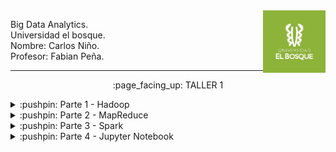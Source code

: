 <img align="right" width="100" height="100" src="./Screenshots/UB.jpg">

<p>
Big Data Analytics.
<br>
Universidad el bosque.
<br>
Nombre: Carlos Niño.
<br>
Profesor: Fabian Peña. 
</p>

---------------------------

<p align="center">
    :page_facing_up: TALLER 1
</p>


<details>
<summary>:pushpin: Parte 1 - Hadoop</summary>
  <br>
  1. Se instalo una maquina virtual en VirtualBox con Ubuntu como sistema:
   <br><br>
   <img src="./Screenshots/Parte1/Ubuntu.png">

  <br>
  2. Se siguieron los pasos de esta guía:   
    <a href="http://cis.csuohio.edu/~sschung/cis612/Instruction_INSTALLING_HADOOP_Ubuntu.pdf">Guía Hadoop</a>
    <br><br>
    Evidencia de su ejecución y funcionamiento:
    <br><br>
    <img src="./Screenshots/Parte1/Evidencia1.png">
   
    
</details>

<details>
<summary>:pushpin: Parte 2 - MapReduce</summary>
    <br>
   1. Se siguieron los pasos de la <a href="https://hadoop.apache.org/docs/stable/hadoop-project-dist/hadoop-common/SingleCluster.html#Execution">guía oficial</a> de Apache Hadoop, en especifico la sección de execution:
   <br>
   &nbsp;&nbsp;1.1. Web interface:
    <br><br>
    <img src="./Screenshots/Parte2/localhost.png">
   <br>
   &nbsp;&nbsp;1.2. Se crearon el siguiente directorio con el siguiente comando de la guía oficial:
    <br>
    &nbsp;&nbsp;bin/hdfs dfs -mkdir /user/hdoop/input
    <br> 
    &nbsp;&nbsp;Evidencia:
    <br><br>
    <img src="./Screenshots/Parte2/ruta.png">
    <br>
   &nbsp;&nbsp;1.3. Copiar los archivos etc/hadoop/*.xml a la carpeta input:
    <br> 
    &nbsp;&nbsp;Para esto se utiliza el siguiente comando de la guía oficial: bin/hdfs dfs -put etc/hadoop/*.xml input
    <br> 
    &nbsp;&nbsp;Evidencia de su ejecución en localhost:
    <br><br>
    <img src="./Screenshots/Parte2/put.png">
    <br>
   &nbsp;&nbsp;1.4. Ejecución del ejemplo:
     <br><br>
    <img src="./Screenshots/Parte2/Ejemplo/Consola1.png">
    <br>
    <img src="./Screenshots/Parte2/Ejemplo/Consola2.png">
    <br>
    <img src="./Screenshots/Parte2/Ejemplo/Consola3.png">
    <br>
   &nbsp;&nbsp;1.5. Archivo de salida:
    <br><br>
    <img src="./Screenshots/Parte2/Ejemplo/Consola4.png">
    
  
</details>

<details>
<summary>:pushpin: Parte 3 - Spark</summary>
this is hidden
</details>

<details>
<summary>:pushpin: Parte 4 - Jupyter Notebook</summary>
this is hidden
</details>
